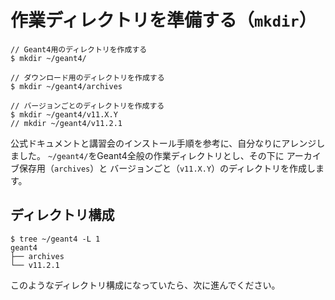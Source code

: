 # 作業ディレクトリを準備する（`mkdir`）

```console
// Geant4用のディレクトリを作成する
$ mkdir ~/geant4/

// ダウンロード用のディレクトリを作成する
$ mkdir ~/geant4/archives

// バージョンごとのディレクトリを作成する
$ mkdir ~/geant4/v11.X.Y
// mkdir ~/geant4/v11.2.1
```

公式ドキュメントと講習会のインストール手順を参考に、自分なりにアレンジしました。
`~/geant4/`をGeant4全般の作業ディレクトリとし、その下に
アーカイブ保存用（`archives`）と
バージョンごと（`v11.X.Y`）のディレクトリを作成します。

## ディレクトリ構成

```console
$ tree ~/geant4 -L 1
geant4
├── archives
└── v11.2.1
```

このようなディレクトリ構成になっていたら、次に進んでください。
